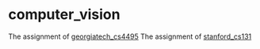 # computer_vision

The assignment of [georgiatech_cs4495](https://docs.google.com/spreadsheets/d/1ecUGIyhYOfQPi3HPXb-7NndrLgpX_zgkwsqzfqHPaus/pubhtml)
The assignment of [stanford_cs131](http://vision.stanford.edu/teaching/cs131_fall1617/schedule.html)
